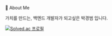 🚀 About Me

가치를 만드는, 백엔드 개발자가 되고싶은 박경범 입니다.

[![Solved.ac 프로필](http://mazassumnida.wtf/api/v2/generate_badge?boj=ppkkbb)](https://solved.ac/ppkkbb)
